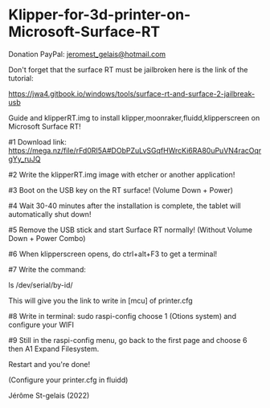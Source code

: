 # Klipper-for-3d-printer-on-Microsoft-Surface-RT

Donation PayPal: jeromest_gelais@hotmail.com

Don't forget that the surface RT must be jailbroken here is the link of the tutorial:

https://jwa4.gitbook.io/windows/tools/surface-rt-and-surface-2-jailbreak-usb

Guide and klipperRT.img to install klipper,moonraker,fluidd,klipperscreen on Microsoft Surface RT!

#1 Download link: https://mega.nz/file/rFd0RI5A#DObPZuLvSGqfHWrcKi6RA80uPuVN4racOqrgYy_ruJQ

#2 Write the klipperRT.img image with etcher or another application!

#3 Boot on the USB key on the RT surface! (Volume Down + Power)

#4 Wait 30-40 minutes after the installation is complete, the tablet will automatically shut down!

#5 Remove the USB stick and start Surface RT normally! (Without Volume Down + Power Combo)

#6 When klipperscreen opens, do ctrl+alt+F3 to get a terminal!

#7 Write the command: 

ls /dev/serial/by-id/

This will give you the link to write in [mcu] of printer.cfg

#8 Write in terminal: sudo raspi-config choose 1 (Otions system) and configure your WIFI

#9 Still in the raspi-config menu, go back to the first page and choose 6 then A1 Expand Filesystem.

Restart and you're done!

(Configure your printer.cfg in fluidd)



Jérôme St-gelais (2022)
